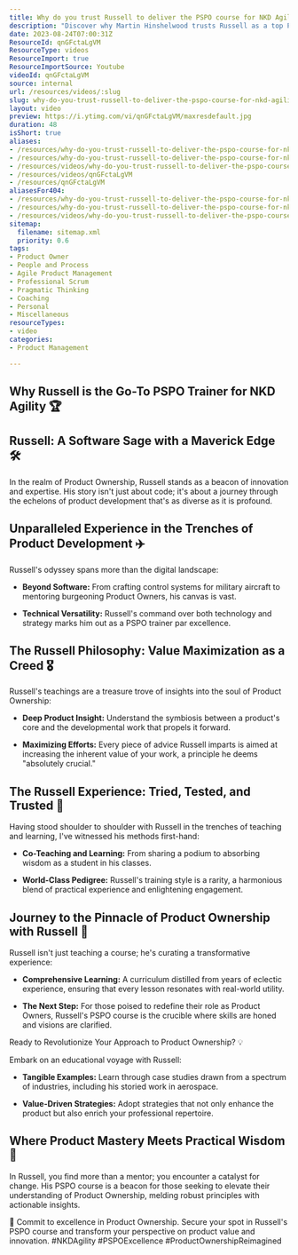 ```yaml
---
title: Why do you trust Russell to deliver the PSPO course for NKD Agility?
description: "Discover why Martin Hinshelwood trusts Russell as a top Professional Scrum Trainer for NKD Agility's PSPO course. #Agile #Scrum #Training"
date: 2023-08-24T07:00:31Z
ResourceId: qnGFctaLgVM
ResourceType: videos
ResourceImport: true
ResourceImportSource: Youtube
videoId: qnGFctaLgVM
source: internal
url: /resources/videos/:slug
slug: why-do-you-trust-russell-to-deliver-the-pspo-course-for-nkd-agility
layout: video
preview: https://i.ytimg.com/vi/qnGFctaLgVM/maxresdefault.jpg
duration: 48
isShort: true
aliases:
- /resources/why-do-you-trust-russell-to-deliver-the-pspo-course-for-nkd-agility-2
- /resources/why-do-you-trust-russell-to-deliver-the-pspo-course-for-nkd-agility
- /resources/videos/why-do-you-trust-russell-to-deliver-the-pspo-course-for-nkd-agility
- /resources/videos/qnGFctaLgVM
- /resources/qnGFctaLgVM
aliasesFor404:
- /resources/why-do-you-trust-russell-to-deliver-the-pspo-course-for-nkd-agility-2
- /resources/why-do-you-trust-russell-to-deliver-the-pspo-course-for-nkd-agility
- /resources/videos/why-do-you-trust-russell-to-deliver-the-pspo-course-for-nkd-agility
sitemap:
  filename: sitemap.xml
  priority: 0.6
tags:
- Product Owner
- People and Process
- Agile Product Management
- Professional Scrum
- Pragmatic Thinking
- Coaching
- Personal
- Miscellaneous
resourceTypes:
- video
categories:
- Product Management

---
```

## Why Russell is the Go-To PSPO Trainer for NKD Agility 🏆 

## Russell: A Software Sage with a Maverick Edge 🛠 

In the realm of Product Ownership, Russell stands as a beacon of innovation and expertise. His story isn't just about code; it's about a journey through the echelons of product development that's as diverse as it is profound. 

## Unparalleled Experience in the Trenches of Product Development ✈️ 

Russell's odyssey spans more than the digital landscape: 

- **Beyond Software:** From crafting control systems for military aircraft to mentoring burgeoning Product Owners, his canvas is vast. 

- **Technical Versatility:** Russell's command over both technology and strategy marks him out as a PSPO trainer par excellence. 

## The Russell Philosophy: Value Maximization as a Creed 🎖 

Russell's teachings are a treasure trove of insights into the soul of Product Ownership: 

- **Deep Product Insight:** Understand the symbiosis between a product's core and the developmental work that propels it forward. 

- **Maximizing Efforts:** Every piece of advice Russell imparts is aimed at increasing the inherent value of your work, a principle he deems "absolutely crucial." 

## The Russell Experience: Tried, Tested, and Trusted 🤝 

Having stood shoulder to shoulder with Russell in the trenches of teaching and learning, I've witnessed his methods first-hand: 

- **Co-Teaching and Learning:** From sharing a podium to absorbing wisdom as a student in his classes. 

- **World-Class Pedigree:** Russell's training style is a rarity, a harmonious blend of practical experience and enlightening engagement. 

## Journey to the Pinnacle of Product Ownership with Russell 🚀 

Russell isn't just teaching a course; he's curating a transformative experience: 

- **Comprehensive Learning:** A curriculum distilled from years of eclectic experience, ensuring that every lesson resonates with real-world utility. 

- **The Next Step:** For those poised to redefine their role as Product Owners, Russell's PSPO course is the crucible where skills are honed and visions are clarified. 

Ready to Revolutionize Your Approach to Product Ownership? 💡 

Embark on an educational voyage with Russell: 

- **Tangible Examples:** Learn through case studies drawn from a spectrum of industries, including his storied work in aerospace. 

- **Value-Driven Strategies:** Adopt strategies that not only enhance the product but also enrich your professional repertoire. 

## Where Product Mastery Meets Practical Wisdom 🌟 

In Russell, you find more than a mentor; you encounter a catalyst for change. His PSPO course is a beacon for those seeking to elevate their understanding of Product Ownership, melding robust principles with actionable insights. 

🔗 Commit to excellence in Product Ownership. Secure your spot in Russell's PSPO course and transform your perspective on product value and innovation. #NKDAgility #PSPOExcellence #ProductOwnershipReimagined
